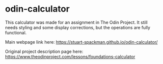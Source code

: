 # odin-calculator
This calculator was made for an assignment in The Odin Project. It still needs styling and some display corrections, but the operations are fully functional. 

Main webpage link here: https://stuart-spackman.github.io/odin-calculator/

Original project description page here: https://www.theodinproject.com/lessons/foundations-calculator
